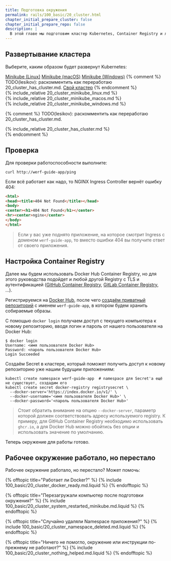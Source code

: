 ```yaml
---
title: Подготовка окружения
permalink: rails/100_basic/20_cluster.html
chapter_initial_prepare_cluster: false
chapter_initial_prepare_repo: false
description: |
  В этой главе мы подготовим кластер Kubernetes, Container Registry и локальное окружение для развертывания приложений.
---
```


## Развертывание кластера

Выберите, каким образом будет развернут Kubernetes:

<div class="tabs">
<a href="javascript:void(0)" class="tabs__btn tabs__install__btn active" onclick="openTab(event, 'tabs__install__btn', 'tabs__install__content', 'tab__install__minikube_linux')">Minikube (Linux)</a>
<a href="javascript:void(0)" class="tabs__btn tabs__install__btn" onclick="openTab(event, 'tabs__install__btn', 'tabs__install__content', 'tab__install__minikube_macos')">Minikube (macOS)</a>
<a href="javascript:void(0)" class="tabs__btn tabs__install__btn" onclick="openTab(event, 'tabs__install__btn', 'tabs__install__content', 'tab__install__minikube_windows')">Minikube (Windows)</a>
{% comment %} TODO(lesikov): раскомментить как переработаю 20_cluster_has_cluster.md.
<a href="javascript:void(0)" class="tabs__btn tabs__install__btn" onclick="openTab(event, 'tabs__install__btn', 'tabs__install__content', 'tab__install__ihave')">Свой кластер</a>
{% endcomment %}
</div>

<div id="tab__install__minikube_linux" class="tabs__content tabs__install__content active" markdown="1">
{% include_relative 20_cluster_minikube_linux.md %}
</div>
<div id="tab__install__minikube_macos" class="tabs__content tabs__install__content" markdown="1">
{% include_relative 20_cluster_minikube_macos.md %}
</div>
<div id="tab__install__minikube_windows" class="tabs__content tabs__install__content" markdown="1">
{% include_relative 20_cluster_minikube_windows.md %}
</div>

{% comment %} TODO(lesikov): раскомментить как переработаю 20_cluster_has_cluster.md.
<div id="tab__install__ihave" class="tabs__content tabs__install__content" markdown="1">
{% include_relative 20_cluster_has_cluster.md %}
</div>
{% endcomment %}

## Проверка

Для проверки работоспособности выполните:

```shell
curl http://werf-guide-app/ping
```

Если всё работает как надо, то NGINX Ingress Controller вернёт ошибку 404:

```html
<html>
<head><title>404 Not Found</title></head>
<body>
<center><h1>404 Not Found</h1></center>
<hr><center>nginx</center>
</body>
</html>
```

> Если у вас уже поднято приложение, на которое смотрит Ingress с доменом `werf-guide-app`, то вместо ошибки 404 вы получите ответ от своего приложения.

## Настройка Container Registry

Далее мы будем использовать Docker Hub Container Registry, но для этого руководства подойдет и любой другой Registry с TLS и аутентификацией ([GitHub Container Registry](https://github.com/features/packages), [GitLab Container Registry](https://docs.gitlab.com/ee/user/packages/container_registry/), ...).

Регистрируемся на [Docker Hub](https://hub.docker.com/signup), после чего [создаём приватный репозиторий](https://hub.docker.com/repository/create) с именем `werf-guide-app`, в котором будем хранить собираемые образы.

С помощью `docker login` получаем доступ с текущего компьютера к новому репозиторию, вводя логин и пароль от нашего пользователя на Docker Hub:
```shell
$ docker login
Username: <имя пользователя Docker Hub>
Password: <пароль пользователя Docker Hub>
Login Succeeded
```

Создаём Secret в кластере, который поможет получить доступ к новому репозиторию уже нашим будущим приложениям:
```shell
kubectl create namespace werf-guide-app  # namespace для Secret'а ещё не существует, создадим его
kubectl create secret docker-registry registrysecret \
  --docker-server='https://index.docker.io/v1/' \
  --docker-username='<имя пользователя Docker Hub>' \
  --docker-password='<пароль пользователя Docker Hub>'
```

> Стоит обратить внимание на опцию `--docker-server`, параметр которой должен соответствовать адресу используемого
> registry. К примеру, для GitHub Container Registry необходимо иcпользовать `ghcr.io`, а для Docker Hub можно обойтись 
> без опции и использовать значение по умолчанию.

Теперь окружение для работы готово.

## Рабочее окружение работало, но перестало

Рабочее окружение работало, но перестало? Может помочь:

{% offtopic title="Работает ли Docker?" %}
{% include 100_basic/20_cluster_docker_ready.md.liquid %}
{% endofftopic %}

{% offtopic title="Перезагружали компьютер после подготовки окружения?" %}
{% include 100_basic/20_cluster_system_restarted_minikube.md.liquid %}
{% endofftopic %}

{% offtopic title="Случайно удаляли Namespace приложения?" %}
{% include 100_basic/20_cluster_namespace_deleted.md.liquid %}
{% endofftopic %}

{% offtopic title="Ничего не помогло, окружение или инструкции по-прежнему не работают?" %}
{% include 100_basic/20_cluster_nothing_helped.md.liquid %}
{% endofftopic %}
